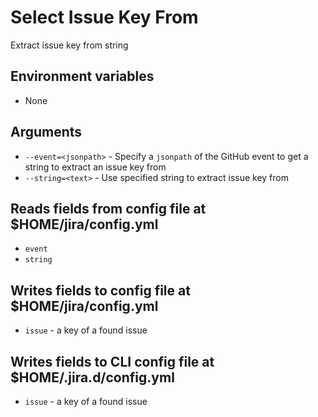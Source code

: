 # Select Issue Key From
Extract issue key from string

## Environment variables
- None

## Arguments
- `--event=<jsonpath>` - Specify a `jsonpath` of the GitHub event to get a string to extract an issue key from
- `--string=<text>` - Use specified string to extract issue key from

## Reads fields from config file at $HOME/jira/config.yml
- `event`
- `string`

## Writes fields to config file at $HOME/jira/config.yml
- `issue` - a key of a found issue

## Writes fields to CLI config file at $HOME/.jira.d/config.yml
- `issue` - a key of a found issue
